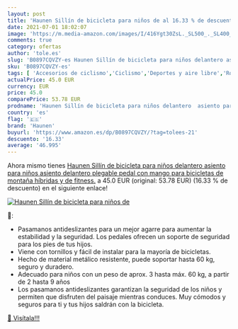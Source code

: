 ```yaml
---
layout: post
title: 'Haunen Sillín de bicicleta para niños de al 16.33 % de descuento'
date: 2021-07-01 18:02:07
image: 'https://m.media-amazon.com/images/I/416Ygt30ZsL._SL500_._SL400_.jpg'
comments: true
category: ofertas
author: 'tole.es'
slug: 'B0897CQVZY-es Haunen Sillín de bicicleta para niños delantero asiento...'
sku: 'B0897CQVZY-es'
tags: [ 'Accesorios de ciclismo','Ciclismo','Deportes y aire libre','Ropa y equipo para deportes','Sillas de bicicletas para niños','bicicleta','haunen', ]
actualPrice: 45.0 EUR
currency: EUR
price: 45.0
comparePrice: 53.78 EUR
prodname: 'Haunen Sillín de bicicleta para niños delantero  asiento para niños  asiento delantero plegable  pedal con mango para bicicletas de montaña  híbridas y de fitness.'
country: 'es'
flag: '🇪🇸'
brand: 'Haunen'
buyurl: 'https://www.amazon.es/dp/B0897CQVZY/?tag=tolees-21'
descuento: '16.33'
average: '46.995'
---
```


Ahora mismo tienes [Haunen Sillín de bicicleta para niños delantero  asiento para niños  asiento delantero plegable  pedal con mango para bicicletas de montaña  híbridas y de fitness.](https://www.amazon.es/dp/B0897CQVZY/?tag=tolees-21) a 45.0 EUR (original: 53.78 EUR) (16.33 %  de descuento) en el siguiente enlace!

[![Haunen Sillín de bicicleta para niños de](https://m.media-amazon.com/images/I/416Ygt30ZsL._SL500_._SL400_.jpg)](https://www.amazon.es/dp/B0897CQVZY/?tag=tolees-21)

🔎:

- Pasamanos antideslizantes para un mejor agarre para aumentar la estabilidad y la seguridad. Los pedales ofrecen un soporte de seguridad para los pies de tus hijos.
- Viene con tornillos y fácil de instalar para la mayoría de bicicletas.
- Hecho de material metálico resistente, puede soportar hasta 60 kg, seguro y duradero.
- Adecuado para niños con un peso de aprox. 3 hasta máx. 60 kg, a partir de 2 hasta 9 años
- Los pasamanos antideslizantes garantizan la seguridad de los niños y permiten que disfruten del paisaje mientras conduces. Muy cómodos y seguros para ti y tus hijos saldrán con la bicicleta.

[🛒 Visítala!!!](https://www.amazon.es/dp/B0897CQVZY/?tag=tolees-21)

